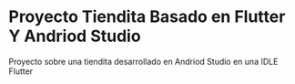 # Proyecto Tiendita Basado en Flutter Y Andriod Studio
Proyecto sobre una tiendita desarrollado en Andriod Studio en una IDLE Flutter
